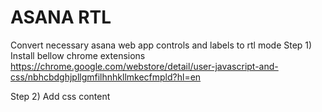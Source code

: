 # ASANA RTL
Convert necessary asana web app controls and labels to rtl mode
Step 1) Install bellow chrome extensions
https://chrome.google.com/webstore/detail/user-javascript-and-css/nbhcbdghjpllgmfilhnhkllmkecfmpld?hl=en

Step 2) Add css content
